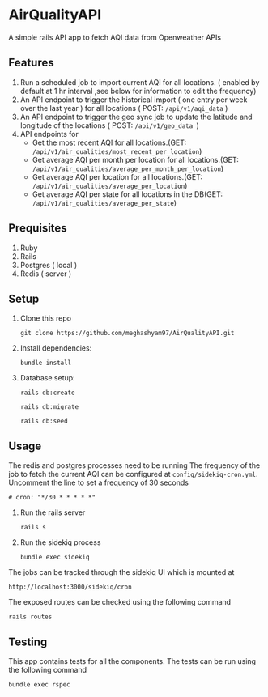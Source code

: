 # AirQualityAPI
A simple rails API app to fetch AQI data from Openweather APIs

## Features
1. Run a scheduled job to import current AQI for all locations. ( enabled by default at 1 hr interval ,see below for information to edit the frequency)
2. An API endpoint to trigger the historical import ( one entry per week over the last year ) for all locations ( POST: ``/api/v1/aqi_data`` )
3. An API endpoint to trigger the geo sync job to update the latitude and longitude of the locations ( POST: ``/api/v1/geo_data ``)
4. API endpoints for
    - Get the most recent AQI for all locations.(GET: ``/api/v1/air_qualities/most_recent_per_location``)
    - Get average AQI per month per location for all locations.(GET: ``/api/v1/air_qualities/average_per_month_per_location``)
    - Get average AQI per location for all locations.(GET: ``/api/v1/air_qualities/average_per_location``)
    - Get average AQI per state for all locations in the DB(GET: ``/api/v1/air_qualities/average_per_state``)

## Prequisites
1. Ruby
2. Rails
3. Postgres ( local )
4. Redis ( server )

## Setup
1. Clone this repo

    ``git clone https://github.com/meghashyam97/AirQualityAPI.git``
2. Install dependencies:

    ``bundle install``
3. Database setup:

    ``rails db:create``

    ``rails db:migrate``

    ``rails db:seed``

## Usage
The redis and postgres processes need to be running
The frequency of the job to fetch the current AQI can be configured at 
``config/sidekiq-cron.yml``. Uncomment the line to set a frequency of 30 seconds

    # cron: "*/30 * * * * *"

1. Run the rails server

    ``rails s ``

2. Run the sidekiq process

    ``bundle exec sidekiq``

The jobs can be tracked through the sidekiq UI which is mounted at

    http://localhost:3000/sidekiq/cron

The exposed routes can be checked using the following command

    rails routes
## Testing
This app contains tests for all the components.
The tests can be run using the following command

    bundle exec rspec



